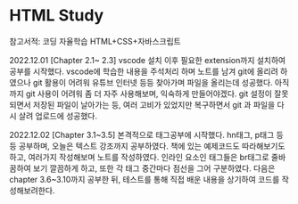 # HTML Study
참고서적: 코딩 자율학습 HTML+CSS+자바스크립트

2022.12.01 [Chapter 2.1~ 2.3]
vscode 설치 이후 필요한 extension까지 설치하여 공부를 시작했다.
vscode에 학습한 내용을 주석처리 하며 노트를 남겨 git에 올리려 하였으나
git 활용이 어려워 유튜브 인터넷 등등 찾아가며 파일을 올리는데 성공했다.
아직까지 git 사용이 어려워 좀 더 자주 사용해보며, 익숙하게 만들어야겠다.
git 설정이 잘못되면서 저장된 파일이 날아가는 등, 여러 고비가 있었지만
복구하면서 git 과 파일을 다시 살려 업로드에 성공했다.

2022.12.02 [Chapter 3.1~3.5]
본격적으로 태그공부에 시작했다. hn태그, p태그 등등 공부하며,
오늘은 텍스트 강조까지 공부하였다.
책에 있는 예제코드도 따라해보기도 하고, 여러가지 작성해보며 노트를 작성하였다.
인라인 요소인 태그들은 br태그로 줄바꿈하여 보기 깔끔하게 하고,
또한 각 태그 중간마다 점선을 그어 구분하였다.
다음은 chapter 3.6~3.10까지 공부한 뒤, 테스트를 통해 직접 배운 내용을 상기하여 코드를 작성해보려한다.
